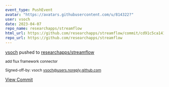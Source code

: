 ```yaml
---
event_type: PushEvent
avatar: "https://avatars.githubusercontent.com/u/814322?"
user: vsoch
date: 2023-04-07
repo_name: researchapps/streamflow
html_url: https://github.com/researchapps/streamflow/commit/cd91c5ca1413d5f1daafde877c94ed8f1acce62f
repo_url: https://github.com/researchapps/streamflow
---
```


<a href='https://github.com/vsoch' target='_blank'>vsoch</a> pushed to <a href='https://github.com/researchapps/streamflow' target='_blank'>researchapps/streamflow</a>

<small>add flux framework connector

Signed-off-by: vsoch <vsoch@users.noreply.github.com></small>

<a href='https://github.com/researchapps/streamflow/commit/cd91c5ca1413d5f1daafde877c94ed8f1acce62f' target='_blank'>View Commit</a>